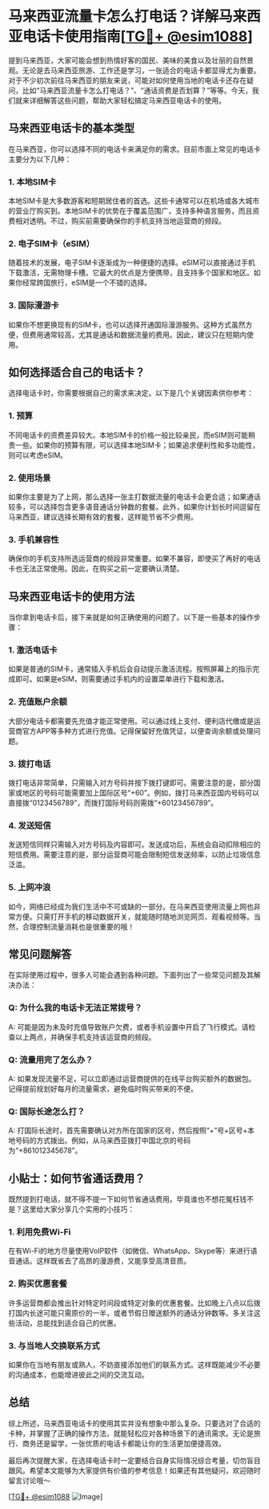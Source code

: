 # 马来西亚流量卡怎么打电话？详解马来西亚电话卡使用指南[[TG💪+ @esim1088](https://t.me/s/esim1088)]

提到马来西亚，大家可能会想到热情好客的国民、美味的美食以及壮丽的自然景观。无论是去马来西亚旅游、工作还是学习，一张适合的电话卡都显得尤为重要。对于不少初次前往马来西亚的朋友来说，可能对如何使用当地的电话卡还存在疑问，比如“马来西亚流量卡怎么打电话？”、“通话资费是否划算？”等等。今天，我们就来详细解答这些问题，帮助大家轻松搞定马来西亚电话卡的使用。

## 马来西亚电话卡的基本类型

在马来西亚，你可以选择不同的电话卡来满足你的需求。目前市面上常见的电话卡主要分为以下几种：

### 1. **本地SIM卡**
本地SIM卡是大多数游客和短期居住者的首选。这些卡通常可以在机场或各大城市的营业厅购买到。本地SIM卡的优势在于覆盖范围广，支持多种语言服务，而且资费相对透明。不过，购买前需要确保你的手机支持当地运营商的频段。

### 2. **电子SIM卡（eSIM）**
随着技术的发展，电子SIM卡逐渐成为一种便捷的选择。eSIM可以直接通过手机下载激活，无需物理卡槽。它最大的优点是方便携带，且支持多个国家和地区。如果你经常跨国旅行，eSIM是一个不错的选择。

### 3. **国际漫游卡**
如果你不想更换现有的SIM卡，也可以选择开通国际漫游服务。这种方式虽然方便，但费用通常较高，尤其是通话和数据流量的费用。因此，建议只在短期内使用。

## 如何选择适合自己的电话卡？

选择电话卡时，你需要根据自己的需求来决定。以下是几个关键因素供你参考：

### 1. **预算**
不同电话卡的资费差异较大。本地SIM卡的价格一般比较亲民，而eSIM则可能稍贵一些。如果你的预算有限，可以选择本地SIM卡；如果追求便利性和多功能性，则可以考虑eSIM。

### 2. **使用场景**
如果你主要是为了上网，那么选择一张主打数据流量的电话卡会更合适；如果通话较多，可以选择包含更多语音通话分钟数的套餐。此外，如果你计划长时间逗留在马来西亚，建议选择长期有效的套餐，这样能节省不少费用。

### 3. **手机兼容性**
确保你的手机支持所选运营商的频段非常重要。如果不兼容，即使买了再好的电话卡也无法正常使用。因此，在购买之前一定要确认清楚。

## 马来西亚电话卡的使用方法

当你拿到电话卡后，接下来就是如何正确使用的问题了。以下是一些基本的操作步骤：

### 1. **激活电话卡**
如果是普通的SIM卡，通常插入手机后会自动提示激活流程。按照屏幕上的指示完成即可。如果是eSIM，则需要通过手机内的设置菜单进行下载和激活。

### 2. **充值账户余额**
大部分电话卡都需要先充值才能正常使用。可以通过线上支付、便利店代缴或是运营商官方APP等多种方式进行充值。记得保留好充值凭证，以便查询余额或处理问题。

### 3. **拨打电话**
拨打电话非常简单，只需输入对方号码并按下拨打键即可。需要注意的是，部分国家或地区的号码可能需要加上国际区号“+60”。例如，拨打马来西亚国内号码可以直接拨“0123456789”，而拨打国际号码则需拨“+60123456789”。

### 4. **发送短信**
发送短信同样只需输入对方号码及内容即可。发送成功后，系统会自动扣除相应的短信费用。需要注意的是，部分运营商可能会限制短信发送频率，以防止垃圾信息泛滥。

### 5. **上网冲浪**
如今，网络已经成为我们生活中不可或缺的一部分。在马来西亚使用流量上网也非常方便。只需打开手机的移动数据开关，就能随时随地浏览网页、观看视频等。当然，合理控制流量消耗也是很重要的哦！

## 常见问题解答

在实际使用过程中，很多人可能会遇到各种问题。下面列出了一些常见问题及其解决办法：

### Q: 为什么我的电话卡无法正常拨号？
A: 可能是因为未及时充值导致账户欠费，或者手机设置中开启了飞行模式。请检查以上两点，并确保手机支持该运营商的频段。

### Q: 流量用完了怎么办？
A: 如果发现流量不足，可以立即通过运营商提供的在线平台购买额外的数据包。记得提前规划好每月的流量需求，避免临时购买带来的不便。

### Q: 国际长途怎么打？
A: 打国际长途时，首先需要确认对方所在国家的区号，然后按照“+”号+区号+本地号码的方式拨出。例如，从马来西亚拨打中国北京的号码为“+861012345678”。

## 小贴士：如何节省通话费用？

既然提到打电话，就不得不提一下如何节省通话费用。毕竟谁也不想花冤枉钱不是？这里给大家分享几个实用的小技巧：

### 1. 利用免费Wi-Fi
在有Wi-Fi的地方尽量使用VoIP软件（如微信、WhatsApp、Skype等）来进行语音通话。这样既省去了高昂的漫游费，又能享受高清音质。

### 2. 购买优惠套餐
许多运营商都会推出针对特定时间段或特定对象的优惠套餐。比如晚上八点以后拨打国内长途可能只需原价的一半，或者节假日赠送额外的通话分钟数等。多关注这些活动，总能找到适合自己的优惠。

### 3. 与当地人交换联系方式
如果你在当地有朋友或熟人，不妨直接添加他们的联系方式。这样既能减少不必要的沟通成本，也能增进彼此之间的交流互动。

## 总结

综上所述，马来西亚电话卡的使用其实并没有想象中那么复杂。只要选对了合适的卡种，并掌握了正确的操作方法，就能轻松应对各种场景下的通讯需求。无论是旅行、商务还是留学，一张优质的电话卡都能让你的生活更加便捷高效。

最后再次提醒大家，在选择电话卡时一定要结合自身实际情况综合考量，切勿盲目跟风。希望本文能够为大家提供有价值的参考信息！如果还有其他疑问，欢迎随时留言讨论哦～

[[TG💪+ @esim1088](https://t.me/s/esim1088) ![Image](https://i.postimg.cc/4NQfJmqS/Snipaste-2025-05-13-00-14-12.png)]